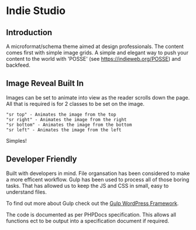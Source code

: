 # Indie Studio

## Introduction
A microformat/schema theme aimed at design professionals. The content comes first with simple image grids. A simple and elegant way to push your content to the world with 'POSSE' (see https://indieweb.org/POSSE) and backfeed. 

## Image Reveal Built In
Images can be set to animate into view as the reader scrolls down the page. All that is required is for 2 classes to be set on the image.

```
"sr top" - Animates the image from the top
"sr right" - Animates the image from the right
"sr bottom" - Animates the image from the bottom
"sr left" - Animates the image from the left
```

Simples!

## Developer Friendly
Built with developers in mind. File organsation has been considered to make a more efficent workflow. Gulp has been used to process all of those boring tasks. That has allowed us to keep the JS and CSS in small, easy to understand files.

To find out more about Gulp check out the [Gulp WordPress Framework](https://github.com/ahmadawais/WPGulp).

The code is documented as per PHPDocs specification. This allows all functions ect to be output into a specification document if required.